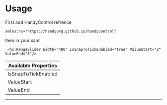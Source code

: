 # Usage
First add HandyControl refrence
```
xmlns:hc="https://handyorg.github.io/handycontrol"
```
then in your xaml
```
 <hc:RangeSlider Width="400" IsSnapToTickEnabled="True" ValueStart="2" ValueEnd="8"/>
```
| **Available Properti**es |
| ------------------------ | 
| IsSnapToTickEnabled |
| ValueStart |
| ValueEnd |

***